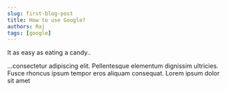 ```yaml
---
slug: first-blog-post
title: How to use Google?
authors: Raj
tags: [google]
---
```


It as easy as eating a candy..

<!-- truncate -->

...consectetur adipiscing elit. Pellentesque elementum dignissim ultricies. Fusce rhoncus ipsum tempor eros aliquam consequat. Lorem ipsum dolor sit amet
